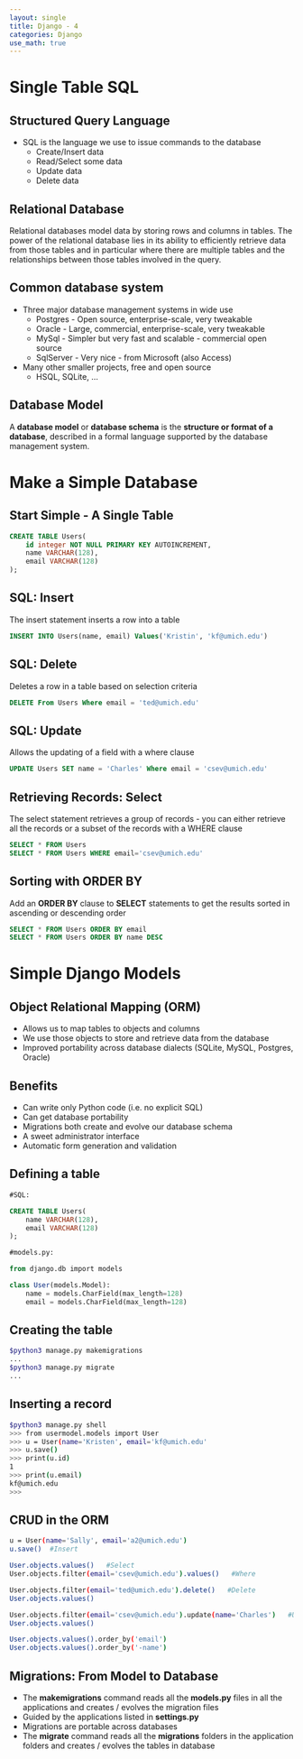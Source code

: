 ```yaml
---
layout: single
title: Django - 4
categories: Django
use_math: true
---
```


# Single Table SQL

## Structured Query Language

- SQL is the language we use to issue commands to the database
    - Create/Insert data
    - Read/Select some data
    - Update data
    - Delete data

## Relational Database

Relational databases model data by storing rows and columns in tables. The power of the relational database lies in its ability to efficiently retrieve data from those tables and in particular where there are multiple tables and the relationships between those tables involved in the query.

## Common database system

- Three major database management systems in wide use
    - Postgres - Open source, enterprise-scale, very tweakable
    - Oracle - Large, commercial, enterprise-scale, very tweakable
    - MySql - Simpler but very fast and scalable - commercial open source
    - SqlServer - Very nice - from Microsoft (also Access)
- Many other smaller projects, free and open source
    - HSQL, SQLite, …

## Database Model

A **database model** or **database schema** is the **structure or format of a database**, described in a formal language supported by the database management system.

# Make a Simple Database

## Start Simple - A Single Table

```sql
CREATE TABLE Users(
	id integer NOT NULL PRIMARY KEY AUTOINCREMENT,
	name VARCHAR(128),
	email VARCHAR(128)
);
```

## SQL: Insert

The insert statement inserts a row into a table

```sql
INSERT INTO Users(name, email) Values('Kristin', 'kf@umich.edu')
```

## SQL: Delete

Deletes a row in a table based on selection criteria

```sql
DELETE From Users Where email = 'ted@umich.edu'
```

## SQL: Update

Allows the updating of a field with a where clause

```sql
UPDATE Users SET name = 'Charles' Where email = 'csev@umich.edu'
```

## Retrieving Records: Select

The select statement retrieves a group of records - you can either retrieve all the records or a subset of the records with a WHERE clause

```sql
SELECT * FROM Users
SELECT * FROM Users WHERE email='csev@umich.edu'
```

## Sorting with ORDER BY

Add an **ORDER BY** clause to **SELECT** statements to get the results sorted in ascending or descending order

```sql
SELECT * FROM Users ORDER BY email
SELECT * FROM Users ORDER BY name DESC
```

# Simple Django Models

## Object Relational Mapping (ORM)

- Allows us to map tables to objects and columns
- We use those objects to store and retrieve data from the database
- Improved portability across database dialects (SQLite, MySQL, Postgres, Oracle)

## Benefits

- Can write only Python code (i.e. no explicit SQL)
- Can get database portability
- Migrations both create and evolve our database schema
- A sweet administrator interface
- Automatic form generation and validation

## Defining a table

```sql
#SQL:

CREATE TABLE Users(
	name VARCHAR(128),
	email VARCHAR(128)
);

#models.py:

from django.db import models

class User(models.Model):
	name = models.CharField(max_length=128)
	email = models.CharField(max_length=128)
```

## Creating the table

```bash
$python3 manage.py makemigrations
...
$python3 manage.py migrate
...
```

## Inserting a record

```bash
$python3 manage.py shell
>>> from usermodel.models import User
>>> u = User(name='Kristen', email='kf@umich.edu'
>>> u.save()
>>> print(u.id)
1
>>> print(u.email)
kf@umich.edu
>>>
```

## CRUD in the ORM

```bash
u = User(name='Sally', email='a2@umich.edu')
u.save()  #Insert

User.objects.values()   #Select
User.objects.filter(email='csev@umich.edu').values()   #Where

User.objects.filter(email='ted@umich.edu').delete()   #Delete
User.objects.values()

User.objects.filter(email='csev@umich.edu').update(name='Charles')   #Update
User.objects.values()

User.objects.values().order_by('email')
User.objects.values().order_by('-name')
```

## Migrations: From Model to Database

- The **makemigrations** command reads all the **models.py** files in all the applications and creates / evolves the migration files
- Guided by the applications listed in **settings.py**
- Migrations are portable across databases
- The **migrate** command reads all the **migrations** folders in the application folders and creates / evolves the tables in database
